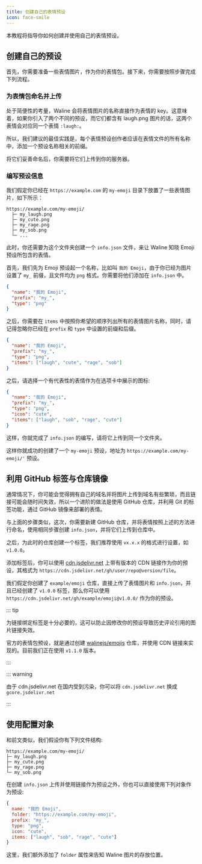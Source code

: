 ```yaml
---
title: 创建自己的表情预设
icon: face-smile
---
```


本教程将指导你如何创建并使用自己的表情预设。

<!-- more -->

## 创建自己的预设

首先，你需要准备一些表情图片，作为你的表情包。接下来，你需要按照步骤完成下列流程。

### 为表情包命名并上传

处于简便性的考量，Waline 会将表情图片的名称直接作为表情的 key。这意味着，如果你引入了两个不同的预设，而它们都含有 laugh.png 图片的话，这两个表情会对应同一个表情 `:laugh:`。

所以，我们建议的最佳实践是，每个表情预设创作者应该在表情文件的所有名称中，添加一个预设名称相关的前缀。

将它们妥善命名后，你需要将它们上传到你的服务器。

### 编写预设信息

我们假定你已经在 `https://example.com` 的 `my-emoji` 目录下放置了一些表情图片，如下所示：

```
https://example.com/my-emoji/
  ├─ my_laugh.png
  ├─ my_cute.png
  ├─ my_rage.png
  ├─ my_sob.png
  └─ ...
```

此时，你还需要为这个文件夹创建一个 `info.json` 文件，来让 Waline 知晓 Emoji 预设所包含的表情。

首先，我们先为 Emoji 预设起一个名称，比如叫 `我的 Emoji`，由于你已经为图片设置了 `my_` 前缀，且文件均为 `png` 格式。你需要将他们添加在 `info.json` 中。

```json
{
  "name": "我的 Emoji",
  "prefix": "my_",
  "type": "png"
}
```

之后，你需要在 `items` 中按照你希望的顺序列出所有的表情图片名称，同时，请记得忽略你已经在 `prefix` 和 `type` 中设置的前缀和后缀。

```json
{
  "name": "我的 Emoji",
  "prefix": "my_",
  "type": "png",
  "items": ["laugh", "cute", "rage", "sob"]
}
```

之后，请选择一个有代表性的表情作为在选项卡中展示的图标:

```json
{
  "name": "我的 Emoji",
  "prefix": "my_",
  "type": "png",
  "icon": "cute",
  "items": ["laugh", "sob", "rage", "cute"]
}
```

这样，你就完成了 `info.json` 的编写，请将它上传到同一个文件夹。

这样你就成功的创建了一个 `my-emoji` 预设，地址为 `https://example.com/my-emoji/'` 预设。

## 利用 GitHub 标签与仓库镜像

通常情况下，你可能会觉得拥有自己的域名并将图片上传到域名有些繁琐，而且链接可能会随时间失效，所以一个进阶的做法是使用 GitHub 仓库，并利用 Git 的标签功能，通过 GitHub 镜像来部署的表情。

与上面的步骤类似，这次，你需要新建 GitHub 仓库，并将表情按照上述的方法进行命名，使用相同步骤创建 `info.json`，并将它们上传到仓库中。

之后，为此时的仓库创建一个标签，我们推荐使用 `vx.x.x` 的格式进行设置，如 `v1.0.0`。

添加标签后，你可以使用 [cdn.jsdelivr.net](https://www.jsdelivr.com/) 上带有版本的 CDN 链接作为你的预设，其格式为 `https://cdn.jsdelivr.net/gh/user/repo@version/file`。

我们假定你创建了 `example/emoji` 仓库，直接上传了表情图片和 `info.json`，并且已经创建了 `v1.0.0` 标签，那么你可以使用 `https://cdn.jsdelivr.net/gh/example/emoji@v1.0.0/` 作为你的预设。

::: tip

为链接绑定标签是十分必要的，这可以防止因修改你的预设导致历史评论引用的图片链接失效。

官方的表情包预设，就是通过创建 [walinejs/emojis](https://github.com/walinejs/emojis) 仓库，并使用 CDN 链接来实现的。目前我们正在使用 `v1.1.0` 版本。

:::

::: warning

由于 cdn.jsdelivr.net 在国内受到污染，你可以将 `cdn.jsdelivr.net` 换成 `gcore.jsdelivr.net`

:::

## 使用配置对象

和前文类似，我们假设你有下列文件结构:

```
https://example.com/my-emoji/
├─ my_laugh.png
├─ my_cute.png
├─ my_rage.png
└─ my_sob.png
```

在创建 `info.json` 上传并使用链接作为预设之外，你也可以直接使用下列对象作为预设:

```js
{
  name: "我的 Emoji",
  folder: "https://example.com/my-emoji",
  prefix: "my_",
  type: "png",
  icon: "cute",
  items: ["laugh", "sob", "rage", "cute"]
}
```

这里，我们额外添加了 `folder` 属性来告知 Waline 图片的存放位置。
